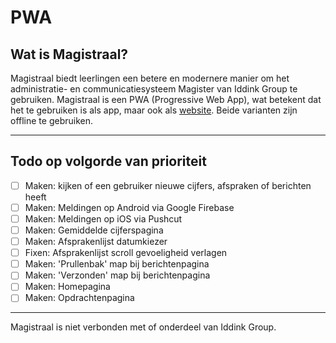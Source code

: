 # PWA
## Wat is Magistraal?
Magistraal biedt leerlingen een betere en modernere manier om het administratie- en communicatiesysteem Magister van Iddink Group te gebruiken. Magistraal is een PWA (Progressive Web App), wat betekent dat het te gebruiken is als app, maar ook als [website](https://tjalling.net/magistraal/). Beide varianten zijn offline te gebruiken.

---

## Todo op volgorde van prioriteit
- [ ] Maken: kijken of een gebruiker nieuwe cijfers, afspraken of berichten heeft
- [ ] Maken: Meldingen op Android via Google Firebase
- [ ] Maken: Meldingen op iOS via Pushcut
- [ ] Maken: Gemiddelde cijferspagina
- [ ] Maken: Afsprakenlijst datumkiezer
- [ ] Fixen: Afsprakenlijst scroll gevoeligheid verlagen
- [ ] Maken: 'Prullenbak' map bij berichtenpagina
- [ ] Maken: 'Verzonden' map bij berichtenpagina
- [ ] Maken: Homepagina
- [ ] Maken: Opdrachtenpagina

---

Magistraal is niet verbonden met of onderdeel van Iddink Group.
